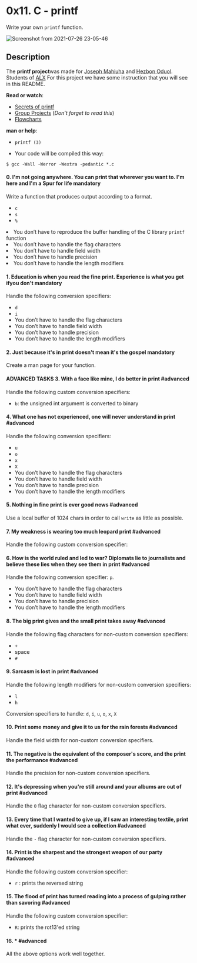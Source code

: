 <h1 class="gap">0x11. C - printf</h1>

<p>Write your own <code>printf</code> function.</p>

![Screenshot from 2021-07-26 23-05-46](https://user-images.githubusercontent.com/35099243/127051875-7907e6f5-6c5d-4c03-9a2c-84aae2954f66.png)

<h2><strong>Description</strong></h2>

<p>The <strong>printf project</strong>was made for <a href="https://github.com/Mahiuha">Joseph Mahiuha</a> and <a href="https://github.com/Hezbon12">Hezbon Oduol</a>. Students of <a href="https://www.alxafrica.com/"> ALX</a> For this project we have some instruction that you will see in this README.</p> 

<p><strong>Read or watch</strong>:</p>

<ul>
<li><a href="/rltoken/lQ4Ecz5ZX_H3fk2qhKO-RA" title="Secrets of printf" target="_blank">Secrets of printf</a> </li>
<li><a href="/rltoken/K5q7wmUvcQcDMsyziDqu6Q" title="Group Projects" target="_blank">Group Projects</a> (<em>Don&rsquo;t forget to read this</em>)</li>
<li><a href="/rltoken/92Ppxs-a3NM0H8bwLdH6PA" title="Flowcharts" target="_blank">Flowcharts</a></li>
</ul>

<p><strong>man or help</strong>:</p>

<ul>
<li><code>printf (3)</code></li>
</ul>

<ul>
<li>Your code will be compiled this way:</li>
</ul>

<pre><code>$ gcc -Wall -Werror -Wextra -pedantic *.c
</code></pre>

<h4 class="task">
0. I&#39;m not going anywhere. You can print that wherever you want to. I&#39;m here and I&#39;m a Spur for life
<span class="alert alert-warning mandatory-optional">
mandatory
</span>
</h4>
<p>Write a function that produces output according to a format.</p>
<ul>
<li><code>c</code></li>
<li><code>s</code></li>
<li><code>%</code></li>
</ul></li>
<li>You don&rsquo;t have to reproduce the buffer handling of the C library <code>printf</code> function</li>
<li>You don&rsquo;t have to handle the flag characters</li>
<li>You don&rsquo;t have to handle field width</li>
<li>You don&rsquo;t have to handle precision</li>
<li>You don&rsquo;t have to handle the length modifiers</li>
</ul>


<h4 class="task">
1. Education is when you read the fine print. Experience is what you get ifyou don&#39;t
<span class="alert alert-warning mandatory-optional">
mandatory
</span>
</h4>
<p>Handle the following conversion specifiers:</p>

<ul>
<li><code>d</code></li>
<li><code>i</code></li>
<li>You don&rsquo;t have to handle the flag characters</li>
<li>You don&rsquo;t have to handle field width</li>
<li>You don&rsquo;t have to handle precision</li>
<li>You don&rsquo;t have to handle the length modifiers</li>
</ul>


<h4 class="task">
2. Just because it&#39;s in print doesn&#39;t mean it&#39;s the gospel
<span class="alert alert-warning mandatory-optional">
mandatory
</span>
</h4>
<p>Create a man page for your function.</p>

<h4 class="task">
ADVANCED TASKS
3. With a face like mine, I do better in print
<span class="alert alert-info mandatory-optional">
#advanced
</span>
</h4>
<p>Handle the following custom conversion specifiers:</p>

<ul>
<li><code>b</code>: the unsigned int argument is converted to binary</li>
</ul>

<h4 class="task">
4. What one has not experienced, one will never understand in print
<span class="alert alert-info mandatory-optional">
#advanced
</span>
</h4>

<p>Handle the following conversion specifiers:</p>

<ul>
<li><code>u</code></li>
<li><code>o</code></li>
<li><code>x</code></li>
<li><code>X</code></li>
<li>You don&rsquo;t have to handle the flag characters</li>
<li>You don&rsquo;t have to handle field width</li>
<li>You don&rsquo;t have to handle precision</li>
<li>You don&rsquo;t have to handle the length modifiers</li>
</ul>

<h4 class="task">
5. Nothing in fine print is ever good news
<span class="alert alert-info mandatory-optional">
#advanced
</span>
</h4>
<p>Use a local buffer of 1024 chars in order to call <code>write</code> as little as possible.</p>

<h4 class="task">
7. My weakness is wearing too much leopard print
<span class="alert alert-info mandatory-optional">
#advanced
</span>
</h4>
  
<p>Handle the following custom conversion specifier:</p>

<h4 class="task">
6. How is the world ruled and led to war? Diplomats lie to journalists and believe these lies when they see them in print
<span class="alert alert-info mandatory-optional">
#advanced
</span>
</h4>

<p>Handle the following conversion specifier: <code>p</code>.</p>

<ul>
<li>You don&rsquo;t have to handle the flag characters</li>
<li>You don&rsquo;t have to handle field width</li>
<li>You don&rsquo;t have to handle precision</li>
<li>You don&rsquo;t have to handle the length modifiers</li>
</ul>

<h4 class="task">
8. The big print gives and the small print takes away
<span class="alert alert-info mandatory-optional">
#advanced
</span>
</h4>

<p>Handle the following flag characters for non-custom conversion specifiers:</p>

<ul>
<li><code>+</code></li>
<li>space</li>
<li><code>#</code></li>
</ul>

<h4 class="task">
9. Sarcasm is lost in print
<span class="alert alert-info mandatory-optional">
#advanced
</span>
</h4>

<p>Handle the following length modifiers for non-custom conversion specifiers:</p>

<ul>
<li><code>l</code></li>
<li><code>h</code></li>
</ul>

<p>Conversion specifiers to handle: <code>d</code>, <code>i</code>, <code>u</code>, <code>o</code>, <code>x</code>, <code>X</code></p>

<h4 class="task">
10. Print some money and give it to us for the rain forests
<span class="alert alert-info mandatory-optional">
#advanced
</span>
</h4>

<p>Handle the field width for non-custom conversion specifiers.</p>

<h4 class="task">
11. The negative is the equivalent of the composer&#39;s score, and the print the performance
<span class="alert alert-info mandatory-optional">
#advanced
</span>
</h4>

<p>Handle the precision for non-custom conversion specifiers.</p>

<h4 class="task">
12. It&#39;s depressing when you&#39;re still around and your albums are out of print
<span class="alert alert-info mandatory-optional">
#advanced
</span>
</h4>

<p>Handle the <code>0</code> flag character for non-custom conversion specifiers.</p>

<h4 class="task">
13. Every time that I wanted to give up, if I saw an interesting textile, print what ever, suddenly I would see a collection
<span class="alert alert-info mandatory-optional">
#advanced
</span>
</h4>
<p>Handle the <code>-</code> flag character for non-custom conversion specifiers.</p>

<h4 class="task">
14. Print is the sharpest and the strongest weapon of our party
<span class="alert alert-info mandatory-optional">
#advanced
</span>
</h4>

<p>Handle the following custom conversion specifier:</p>

<ul>
<li><code>r</code> : prints the reversed string</li>
</ul>

<h4 class="task">
15. The flood of print has turned reading into a process of gulping rather than savoring
<span class="alert alert-info mandatory-optional">
#advanced
</span>
</h4>

<p>Handle the following custom conversion specifier:</p>

<ul>
<li><code>R</code>: prints the rot13&#39;ed string</li>
</ul>

<h4 class="task">
16. *
<span class="alert alert-info mandatory-optional">
#advanced
</span>
</h4>

<p>All the above options work well together.</p>
